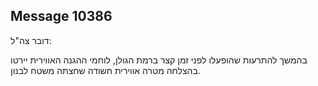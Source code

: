 ## Message 10386

דובר צה"ל:

בהמשך להתרעות שהופעלו לפני זמן קצר ברמת הגולן, לוחמי ההגנה האווירית יירטו בהצלחה מטרה אווירית חשודה שחצתה משטח לבנון.


